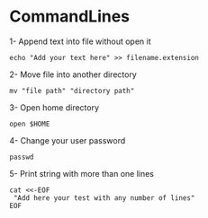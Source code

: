 # CommandLines

1- Append text into file without open it 
```Shell 
echo "Add your text here" >> filename.extension
```


2- Move file into another directory
```Shell 
mv "file path" "directory path"
```


3- Open home directory
```Shell 
open $HOME
```

4- Change your user password
```Shell 
passwd
```

5- Print string with more than one lines
```Shell 
cat <<-EOF
 "Add here your test with any number of lines"
EOF
```
